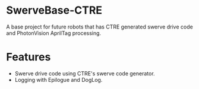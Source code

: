 # SwerveBase-CTRE
A base project for future robots that has CTRE generated swerve drive code and PhotonVision AprilTag processing.

# Features
- Swerve drive code using CTRE's swerve code generator.
- Logging with Epilogue and DogLog.
